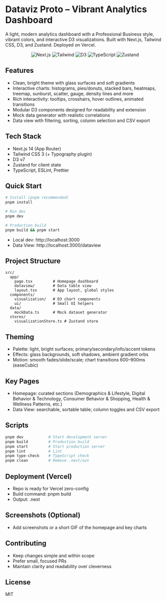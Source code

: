 # Dataviz Proto – Vibrant Analytics Dashboard

A light, modern analytics dashboard with a Professional Business style, vibrant colors, and interactive D3 visualizations. Built with Next.js, Tailwind CSS, D3, and Zustand. Deployed on Vercel.

<p align="center">
  <img src="https://img.shields.io/badge/Next.js-14-black" alt="Next.js" />
  <img src="https://img.shields.io/badge/TailwindCSS-3-38BDF8" alt="Tailwind" />
  <img src="https://img.shields.io/badge/D3-7-F97316" alt="D3" />
  <img src="https://img.shields.io/badge/TypeScript-5-3178C6" alt="TypeScript" />
  <img src="https://img.shields.io/badge/Zustand-Store-16A34A" alt="Zustand" />
</p>

## Features
- Clean, bright theme with glass surfaces and soft gradients
- Interactive charts: histograms, pies/donuts, stacked bars, heatmaps, treemap, sunburst, scatter, gauge, density lines and more
- Rich interactivity: tooltips, crosshairs, hover outlines, animated transitions
- Modular D3 components designed for readability and extension
- Mock data generator with realistic correlations
- Data view with filtering, sorting, column selection and CSV export

## Tech Stack
- Next.js 14 (App Router)
- Tailwind CSS 3 (+ Typography plugin)
- D3 v7
- Zustand for client state
- TypeScript, ESLint, Prettier

## Quick Start
```bash
# Install (pnpm recommended)
pnpm install

# Run dev
pnpm dev

# Production build
pnpm build && pnpm start
```

- Local dev: http://localhost:3000
- Data View: http://localhost:3000/dataview

## Project Structure
```
src/
  app/
    page.tsx         # Homepage dashboard
    dataview/        # Data table view
    layout.tsx       # App layout, global styles
  components/
    visualization/   # D3 chart components
    ui/              # Small UI helpers
  data/
    mockData.ts      # Mock dataset generator
  stores/
    visualizationStore.ts # Zustand store
```

## Theming
- Palette: light, bright surfaces; primary/secondary/info/accent tokens
- Effects: glass backgrounds, soft shadows, ambient gradient orbs
- Motion: smooth fades/slide/scale; chart transitions 600–900ms (easeCubic)

## Key Pages
- Homepage: curated sections (Demographics & Lifestyle, Digital Behavior & Technology, Consumer Behavior & Shopping, Health & Wellness Patterns, etc.)
- Data View: searchable, sortable table; column toggles and CSV export

## Scripts
```bash
pnpm dev           # Start development server
pnpm build         # Production build
pnpm start         # Start production server
pnpm lint          # Lint
pnpm type-check    # TypeScript check
pnpm clean         # Remove .next/out
```

## Deployment (Vercel)
- Repo is ready for Vercel zero-config
- Build command: pnpm build
- Output: .next

## Screenshots (Optional)
- Add screenshots or a short GIF of the homepage and key charts

## Contributing
- Keep changes simple and within scope
- Prefer small, focused PRs
- Maintain clarity and readability over cleverness

## License
MIT
